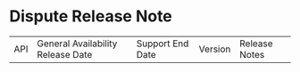 # Dispute Release Note

|                                         |                                   |                  |               |                                                                                                                                                                                                                                                                                        |
|-----------------------------------------|-----------------------------------|------------------|---------------|----------------------------------------------------------------------------------------------------------------------------------------------------------------------------------------------------------------------------------------------------------------------------------------|
| API                                     | General Availability Release Date | Support End Date | Version       | Release Notes                                                                                                                                                                                                                                                                          |
